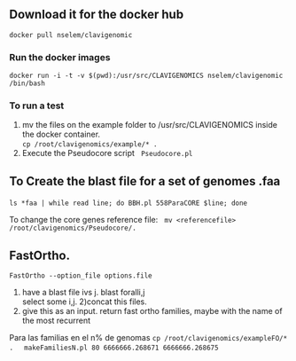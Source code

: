 ## Download it for the docker hub     
  
`docker pull nselem/clavigenomic`  
  
### Run the docker images  
`docker run -i -t -v $(pwd):/usr/src/CLAVIGENOMICS nselem/clavigenomic /bin/bash`

### To run a test  
1. mv the files on the example folder to /usr/src/CLAVIGENOMICS inside the docker container.  
`cp /root/clavigenomics/example/* .`  
2. Execute the Pseudocore script  
`Pseudocore.pl`  


## To Create the blast file for a set of genomes .faa   
  
`ls *faa | while read line; do BBH.pl 558ParaCORE $line; done`  

To change the core genes reference file:  
`mv <referencefile> /root/clavigenomics/Pseudocore/.`  
  
## FastOrtho.   
`FastOrtho --option_file options.file`
1) have a blast file ivs j. blast foralli,j  
select some i,j. 
2)concat this files. 
3) give this as an input. 
return fast ortho families, maybe with the name of the most recurrent   

Para las familias en el n% de genomas
 `cp /root/clavigenomics/exampleFO/* .`    
`makeFamiliesN.pl 80 6666666.268671 6666666.268675`   

